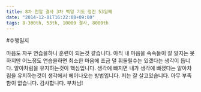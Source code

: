 ```yaml
---
title: 8차 천일 결사 3차 백일 기도 정진 53일째
date: "2014-12-01T16:22:08+09:00"
tags: 8-300th, 53th, 10000 결사, 8000th
---
```


#수행일지

마음도 자꾸 연습을하니 훈련이 되는것 같습니다. 아직 내 마음을 속속들이 잘 알지는 못하지만 어느정도 연습을하면 최소한 마음에 조금 덜 휘둘릴수는 있겠다는 생각이 듭니다. 알아차림을 유지하는것이 핵심입니다. 생각에 빠지면 내가 생각에 빠졌다는 알아차림을 유지하는것이 생각에서 헤어나오는 방법입니다. 저는 잘 살고있습니다. 아무 부족함이 없습니다. 감사합니다. 부처님!
